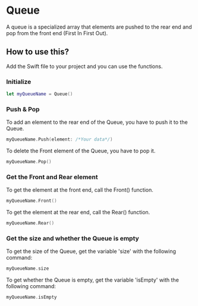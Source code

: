 # Queue

A queue is a specialized array that elements are pushed to the rear end and pop from the front end (First In First Out).

## How to use this?

Add the Swift file to your project and you can use the functions.

### Initialize

```swift
let myQueueName = Queue()
```

### Push & Pop

To add an element to the rear end of the Queue, you have to push it to the Queue.

```swift
myQueueName.Push(element: /*Your data*/)
```

To delete the Front element of the Queue, you have to pop it.

```swift
myQueueName.Pop()
```

### Get the Front and Rear element

To get the element at the front end, call the Front() function.

```swift
myQueueName.Front()
```

To get the element at the rear end, call the Rear() function.

```swift
myQueueName.Rear()
```

### Get the size and whether the Queue is empty

To get the size of the Queue, get the variable 'size' with the following command:
```swift
myQueueName.size
```

To get whether the Queue is empty, get the variable 'isEmpty' with the following command:
```swift
myQueueName.isEmpty
```
